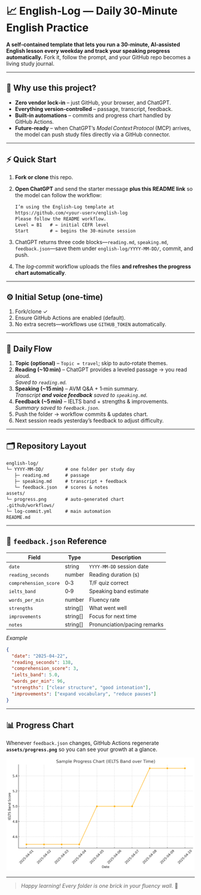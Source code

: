 # 📈 English‑Log — Daily 30‑Minute English Practice

**A self‑contained template that lets you run a 30‑minute, AI‑assisted English lesson every weekday and track your speaking progress automatically.** Fork it, follow the prompt, and your GitHub repo becomes a living study journal.

---

## 🚀 Why use this project?
* **Zero vendor lock‑in** – just GitHub, your browser, and ChatGPT.
* **Everything version‑controlled** – passage, transcript, feedback.
* **Built‑in automations** – commits and progress chart handled by GitHub Actions.
* **Future‑ready** – when ChatGPT’s *Model Context Protocol* (MCP) arrives, the model can push study files directly via a GitHub connector.

---

## ⚡ Quick Start
1. **Fork or clone** this repo.
2. **Open ChatGPT** and send the starter message **plus this README link** so the model can follow the workflow:

   ```text
   I’m using the English‑Log template at https://github.com/<your‑user>/english-log
   Please follow the README workflow.
   Level = B1   # ← initial CEFR level
   Start        # ← begins the 30‑minute session
   ```
3. ChatGPT returns three code blocks—`reading.md`, `speaking.md`, `feedback.json`—save them under `english-log/YYYY-MM-DD/`, commit, and push.
4. The *log‑commit* workflow uploads the files **and refreshes the progress chart automatically**.

---

## ⚙️ Initial Setup (one‑time)
1. Fork/clone ✓  
2. Ensure GitHub Actions are enabled (default).  
3. No extra secrets—workflows use `GITHUB_TOKEN` automatically.

---

## 🔄 Daily Flow
1. **Topic (optional)** – `Topic = travel`; skip to auto‑rotate themes.  
2. **Reading (~10 min)** – ChatGPT provides a leveled passage → you read aloud.  
   *Saved to `reading.md`.*  
3. **Speaking (~15 min)** – AVM Q&A + 1‑min summary.  
   *Transcript **and voice feedback** saved to `speaking.md`.*  
4. **Feedback (~5 min)** – IELTS band + strengths & improvements.  
   *Summary saved to `feedback.json`.*  
5. Push the folder → workflow commits & updates chart.  
6. Next session reads yesterday’s feedback to adjust difficulty.

---

## 🗂 Repository Layout
```text
english-log/
└─ YYYY-MM-DD/        # one folder per study day
   ├─ reading.md      # passage
   ├─ speaking.md     # transcript + feedback
   └─ feedback.json   # scores & notes
assets/
└─ progress.png       # auto‑generated chart
.github/workflows/
└─ log-commit.yml     # main automation
README.md
```

---

## 📝 `feedback.json` Reference
| Field | Type | Description |
|-------|------|-------------|
| `date` | string | `YYYY-MM-DD` session date |
| `reading_seconds` | number | Reading duration (s) |
| `comprehension_score` | 0‑3 | T/F quiz correct |
| `ielts_band` | 0‑9 | Speaking band estimate |
| `words_per_min` | number | Fluency rate |
| `strengths` | string[] | What went well |
| `improvements` | string[] | Focus for next time |
| `notes` | string[] | Pronunciation/pacing remarks |

*Example*
```json
{
  "date": "2025-04-22",
  "reading_seconds": 138,
  "comprehension_score": 3,
  "ielts_band": 5.0,
  "words_per_min": 96,
  "strengths": ["clear structure", "good intonation"],
  "improvements": ["expand vocabulary", "reduce pauses"]
}
```

---

## 📊 Progress Chart
Whenever `feedback.json` changes, GitHub Actions regenerate **`assets/progress.png`** so you can see your growth at a glance.

![Sample Progress Chart](assets/progress_sample.png)

---

> *Happy learning! Every folder is one brick in your fluency wall.* 🧱

